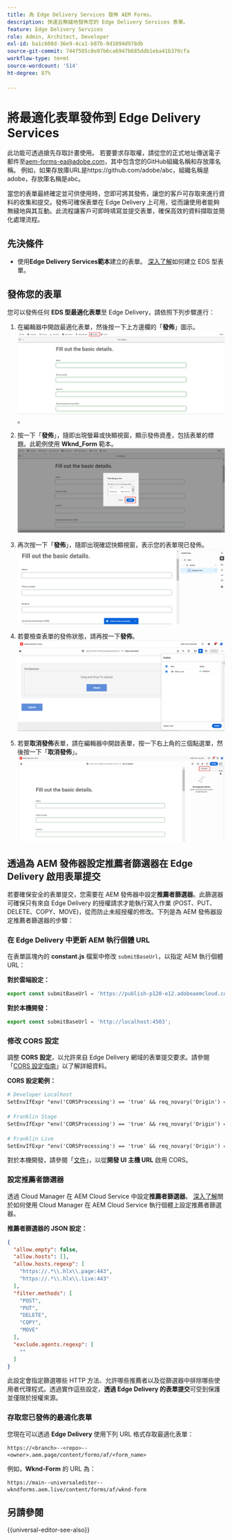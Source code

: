 ```yaml
---
title: 為 Edge Delivery Services 發佈 AEM Forms。
description: 快速且無縫地發佈您的 Edge Delivery Services 表單。
feature: Edge Delivery Services
role: Admin, Architect, Developer
exl-id: ba1c608d-36e9-4ca1-b87b-0d1094d978db
source-git-commit: 744f505c8e97b6ca6947b685ddb1eba41b370cfa
workflow-type: tm+mt
source-wordcount: '514'
ht-degree: 87%

---
```


# 將最適化表單發佈到 Edge Delivery Services

<span class="preview">此功能可透過搶先存取計畫使用。 若要要求存取權，請從您的正式地址傳送電子郵件至<a href="mailto:aem-forms-ea@adobe.com">aem-forms-ea@adobe.com</a>，其中包含您的GitHub組織名稱和存放庫名稱。 例如，如果存放庫URL是https://github.com/adobe/abc，組織名稱是adobe，存放庫名稱是abc。</span>


當您的表單最終確定並可供使用時，您即可將其發佈，讓您的客戶可存取來進行資料的收集和提交。發佈可確保表單在 Edge Delivery 上可用，從而讓使用者能夠無縫地與其互動。此流程讓客戶可即時填寫並提交表單，確保高效的資料擷取並簡化處理流程。

## 先決條件

* 使用&#x200B;**Edge Delivery Services範本**&#x200B;建立的表單。 [深入了解](/help/edge/docs/forms/universal-editor/getting-started-universal-editor.md)如何建立 EDS 型表單。

## 發佈您的表單

您可以發佈任何 **EDS 型最適化表單**&#x200B;至 Edge Delivery，請依照下列步驟進行：

<!--1. Select the **Adaptive Form** that you want to publish and click the **Edit** ![edit icon](/help/forms/assets/edit.svg) icon.
   ![Select EDS-Based Form](/help/forms/assets/select-eds-based-form.png)-->

1. 在編輯器中開啟最適化表單，然後按一下上方邊欄的「**發佈**」圖示。
   ![按一下「發佈」](/help/forms/assets/publish-icon-eds-form.png)。

1. 按一下「**發佈**」，隨即出現螢幕或快顯視窗，顯示發佈資產，包括表單的標題。此範例使用 **Wknd_Form** 範本。
   ![一鍵式發佈](/help/forms/assets/on-click-publish.png)

1. 再次按一下「**發佈**」，隨即出現確認快顯視窗，表示您的表單現已發佈。
   ![發佈成功](/help/forms/assets/publish-success.png)

1. 若要檢查表單的發佈狀態，請再按一下&#x200B;**發佈**。
   ![發佈狀態](/help/forms/assets/publish-status.png)

1. 若要&#x200B;**取消發佈**&#x200B;表單，請在編輯器中開啟表單，按一下右上角的三個點選單，然後按一下「**取消發佈**」。
   ![取消發佈](/help/forms/assets/unpublish--form.png)

## 透過為 AEM 發佈器設定推薦者篩選器在 Edge Delivery 啟用表單提交

若要確保安全的表單提交，您需要在 AEM 發佈器中設定&#x200B;**推薦者篩選器**。此篩選器可確保只有來自 Edge Delivery 的授權請求才能執行寫入作業 (POST、PUT、DELETE、COPY、MOVE)，從而防止未經授權的修改。下列是為 AEM 發佈器設定推薦者篩選器的步驟：

### 在 Edge Delivery 中更新 AEM 執行個體 URL

在表單區塊內的 **constant.js** 檔案中修改 `submitBaseUrl`，以指定 AEM 執行個體 URL：

**對於雲端設定：**

```js
export const submitBaseUrl = 'https://publish-p120-e12.adobeaemcloud.com';
```
**對於本機開發：**

```js
export const submitBaseUrl = 'http://localhost:4503';
```

### 修改 CORS 設定

調整 **CORS 設定**，以允許來自 Edge Delivery 網域的表單提交要求。請參閱「[CORS 設定指南](https://experienceleague.adobe.com/zh-hant/docs/experience-manager-learn/getting-started-with-aem-headless/deployments/configurations/cors)」以了解詳細資料。

**CORS 設定範例：**

```apache
# Developer Localhost
SetEnvIfExpr "env('CORSProcessing') == 'true' && req_novary('Origin') =~ m#(http://localhost(:\d+)?$)#" CORSTrusted=true

# Franklin Stage
SetEnvIfExpr "env('CORSProcessing') == 'true' && req_novary('Origin') =~ m#(https://.*\.hlx\.page$)#" CORSTrusted=true  

# Franklin Live
SetEnvIfExpr "env('CORSProcessing') == 'true' && req_novary('Origin') =~ m#(https://.*\.hlx\.live$)#" CORSTrusted=true
```
對於本機開發，請參閱「[文件](https://experienceleague.adobe.com/zh-hant/docs/experience-manager-cloud-service/content/headless/deployment/referrer-filter)」，以從&#x200B;**開發 UI 主機 URL** 啟用 CORS。

### 設定推薦者篩選器

透過 Cloud Manager 在 AEM Cloud Service 中設定&#x200B;**推薦者篩選器**。 [深入了解](https://experienceleague.adobe.com/zh-hant/docs/experience-manager-learn/foundation/security/understand-cross-origin-resource-sharing)關於如何使用 Cloud Manager 在 AEM Cloud Service 執行個體上設定推薦者篩選器。

**推薦者篩選器的 JSON 設定：**

```json
{
  "allow.empty": false,
  "allow.hosts": [],
  "allow.hosts.regexp": [
    "https://.*\\.hlx\\.page:443",
    "https://.*\\.hlx\\.live:443"
  ],
  "filter.methods": [
    "POST",
    "PUT",
    "DELETE",
    "COPY",
    "MOVE"
  ],
  "exclude.agents.regexp": [
    ""
  ]
}
```

此設定會指定篩選哪些 HTTP 方法、允許哪些推薦者以及從篩選器中排除哪些使用者代理程式。透過實作這些設定，**透過 Edge Delivery 的表單提交**&#x200B;可受到保護並僅限於授權來源。

### 存取您已發佈的最適化表單

您現在可以透過 **Edge Delivery** 使用下列 URL 格式存取最適化表單：

```
https://<branch>--<repo>--<owner>.aem.page/content/forms/af/<form_name>
```

例如，**Wknd-Form**  的 URL 為：

```
https://main--universaleditor--wkndforms.aem.live/content/forms/af/wknd-form
```


## 另請參閱

{{universal-editor-see-also}}

